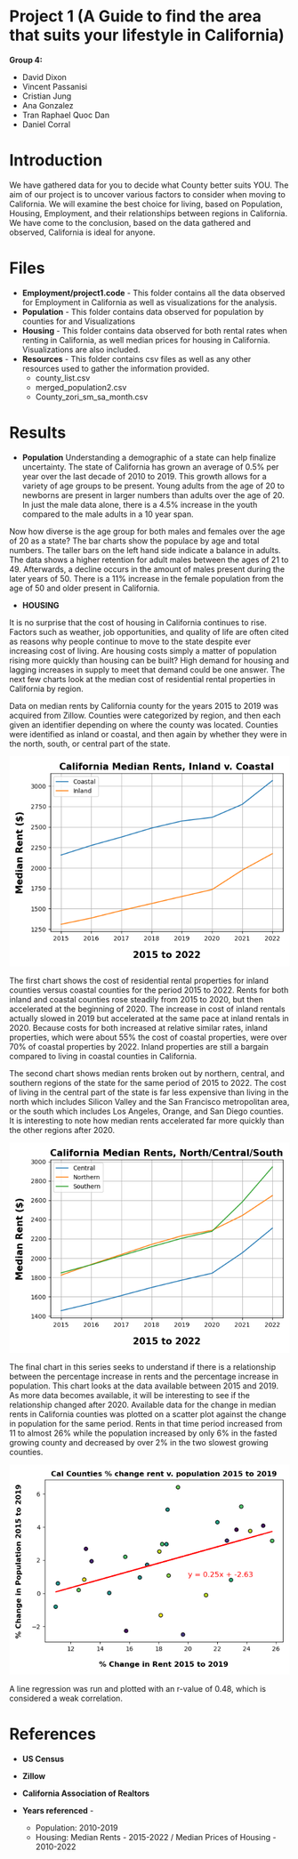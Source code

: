 # Project 1 (A Guide to find the area that suits your lifestyle in California)

**Group 4:**
* David Dixon
* Vincent Passanisi
* Cristian Jung
* Ana Gonzalez
* Tran Raphael Quoc Dan
* Daniel Corral


# Introduction

  We have gathered data for you to decide what County better suits YOU. The aim of our project is to uncover various factors to consider when moving to California. We will examine the best choice for living, based on Population, Housing, Employment, and their relationships between regions in California. We have come to the conclusion, based on the data gathered and observed, California is ideal for anyone.

# Files 
  * **Employment/project1.code** - This folder contains all the data observed for Employment in California as well as visualizations for the analysis.
  * **Population** - This folder contains data observed for population by counties for  and Visualizations
  * **Housing** - This folder contains data observed for both rental rates when renting in California, as well median prices for housing in California. Visualizations are also   included.
  * **Resources** - This folder contains csv files as well as any other resources used to gather the information provided.
      * county_list.csv
      * merged_population2.csv
      * County_zori_sm_sa_month.csv
  
# Results

* **Population**
Understanding a demographic of a state can help finalize uncertainty. The state of California has grown an average of 0.5% per year over the last decade of 2010 to 2019. This growth allows for a variety of age groups to be present. Young adults from the age of 20 to newborns are present in larger numbers than adults over the age of 20. In just the male data alone, there is a 4.5% increase in the youth compared to the male adults in a 10 year span. 

Now how diverse is the age group for both males and females over the age of 20 as a state? The bar charts show the populace by age and total numbers. The taller bars on the left hand side indicate a balance in adults. The data shows a higher retention for adult males between the ages of 21 to 49. Afterwards, a decline occurs in the amount of males present during the later years of 50. There is a 11% increase in the female population from the age of 50 and older present in California.


* **HOUSING**

It is no surprise that the cost of housing in California continues to rise. Factors such as weather, job opportunities, and quality of life are often cited as reasons why people continue to move to the state despite ever increasing cost of living. Are housing costs simply a matter of population rising more quickly than housing can be built? High demand for housing and lagging increases in supply to meet that demand could be one answer. The next few charts look at the median cost of residential rental properties in California by region.

Data on median rents by California county for the years 2015 to 2019 was acquired from Zillow. Counties were categorized by region, and then each given an identifier depending on where the county was located. Counties were identified as inland or coastal, and then again by whether they were in the north, south, or central part of the state.

![Inland vs Costal median rents](output/cal_rents_coast_inland.png)

The first chart shows the cost of residential rental properties for inland counties versus coastal counties for the period 2015 to 2022. Rents for both inland and coastal counties rose steadily from 2015 to 2020, but then accelerated at the beginning of 2020. The increase in cost of inland rentals actually slowed in 2019 but accelerated at the same pace at inland rentals in 2020. Because costs for both increased at relative similar rates, inland properties, which were about 55% the cost of coastal properties, were over 70% of coastal properties by 2022. Inland properties are still a bargain compared to living in coastal counties in California.

The second chart shows median rents broken out by northern, central, and southern regions of the state for the same period of 2015 to 2022. The cost of living in the central part of the state is far less expensive than living in the north which includes Silicon Valley and the San Francisco metropolitan area, or the south which includes Los Angeles, Orange, and San Diego counties. It is interesting to note how median rents accelerated far more quickly than the other regions after 2020.

![Median Rents - North South Central](output/cal_median_rents_2015_to_2019.png)

The final chart in this series seeks to understand if there is a relationship between the percentage increase in rents and the percentage increase in population. This chart looks at the data available between 2015 and 2019. As more data becomes available, it will be interesting to see if the relationship changed after 2020. Available data for the change in median rents in California counties was plotted on a scatter plot against the change in population for the same period. Rents in that time period increased from 11 to almost 26% while the population increased by only 6% in the fasted growing county and decreased by over 2% in the two slowest growing counties.

![regression change in rent and population](output/cal_pop_rent_percent_change.png)

A line regression was run and plotted with an r-value of 0.48, which is considered a weak correlation.

 
# References 
  * **US Census**
  * **Zillow**
  * **California Association of Realtors**

  * **Years referenced** - 
    * Population: 2010-2019 
    * Housing: Median Rents - 2015-2022 / Median Prices of Housing - 2010-2022
